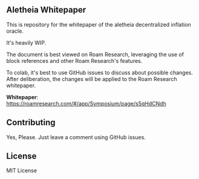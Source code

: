 ## Aletheia Whitepaper

This is repository for the whitepaper of the aletheia decentralized inflation oracle. 

It's heavily WIP. 

The document is best viewed on Roam Research, leveraging the use of block references and other Roam Research's features. 

To colab, it's best to use GitHub issues to discuss about possible changes. After deliberation, the changes will be applied to the Roam Research whitepaper. 

**Whitepaper**: https://roamresearch.com/#/app/Symposium/page/s5qHdCNdh

## Contributing

Yes, Please. Just leave a comment using GitHub issues. 

## License

MIT License
